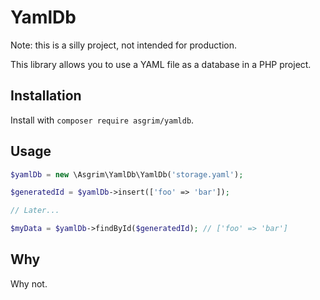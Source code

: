 # YamlDb

Note: this is a silly project, not intended for production.

This library allows you to use a YAML file as a database in a PHP project.

## Installation

Install with `composer require asgrim/yamldb`.

## Usage

```php
$yamlDb = new \Asgrim\YamlDb\YamlDb('storage.yaml');

$generatedId = $yamlDb->insert(['foo' => 'bar']);

// Later...

$myData = $yamlDb->findById($generatedId); // ['foo' => 'bar']
```

## Why

Why not.

